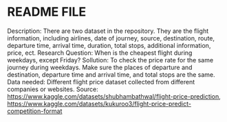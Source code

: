 # README FILE

Description: There are two dataset in the repository. They are the flight information, including airlines, date of journey, source, destination, route, departure time, arrival time, duration, total stops, additional information,  price, ect.
Research Question: When is the cheapest flight during weekdays, except Friday?
Sollution: To check the price rate for the same journey during weekdays. Make sure the places of departure and destination, departure time and arrival time, and total stops are the same.
Data needed: Different flight price dataset collected from different companies or websites.
Source: https://www.kaggle.com/datasets/shubhambathwal/flight-price-prediction, https://www.kaggle.com/datasets/kukuroo3/flight-price-predict-competition-format
